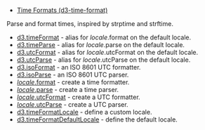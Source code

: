 - [Time Formats (d3-time-format)](https://github.com/d3/d3-time-format/tree/v4.0.0)

Parse and format times, inspired by strptime and strftime.

- [d3.timeFormat](https://github.com/d3/d3-time-format/blob/v4.1.0/README.md#timeFormat) - alias for _locale_.format on the default locale.
- [d3.timeParse](https://github.com/d3/d3-time-format/blob/v4.1.0/README.md#timeParse) - alias for _locale_.parse on the default locale.
- [d3.utcFormat](https://github.com/d3/d3-time-format/blob/v4.1.0/README.md#utcFormat) - alias for _locale_.utcFormat on the default locale.
- [d3.utcParse](https://github.com/d3/d3-time-format/blob/v4.1.0/README.md#utcParse) - alias for _locale_.utcParse on the default locale.
- [d3.isoFormat](https://github.com/d3/d3-time-format/blob/v4.1.0/README.md#isoFormat) - an ISO 8601 UTC formatter.
- [d3.isoParse](https://github.com/d3/d3-time-format/blob/v4.1.0/README.md#isoParse) - an ISO 8601 UTC parser.
- [_locale_.format](https://github.com/d3/d3-time-format/blob/v4.1.0/README.md#locale_format) - create a time formatter.
- [_locale_.parse](https://github.com/d3/d3-time-format/blob/v4.1.0/README.md#locale_parse) - create a time parser.
- [_locale_.utcFormat](https://github.com/d3/d3-time-format/blob/v4.1.0/README.md#locale_utcFormat) - create a UTC formatter.
- [_locale_.utcParse](https://github.com/d3/d3-time-format/blob/v4.1.0/README.md#locale_utcParse) - create a UTC parser.
- [d3.timeFormatLocale](https://github.com/d3/d3-time-format/blob/v4.1.0/README.md#timeFormatLocale) - define a custom locale.
- [d3.timeFormatDefaultLocale](https://github.com/d3/d3-time-format/blob/v4.1.0/README.md#timeFormatDefaultLocale) - define the default locale.
